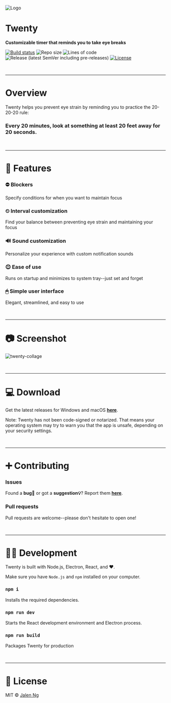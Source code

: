 ![Logo](https://i.imgur.com/J0h9nsJ.png)
  
# Twenty
**Customizable timer that reminds you to take eye breaks**

[![Build status](https://img.shields.io/github/workflow/status/jalenng/twenty/Build/main?style=for-the-badge)](https://github.com/jalenng/twenty/actions/workflows/build.yml)
![Repo size](https://img.shields.io/github/repo-size/jalenng/twenty?style=for-the-badge)
![Lines of code](https://img.shields.io/tokei/lines/github/jalenng/twenty?style=for-the-badge)
![Release (latest SemVer including pre-releases)](https://img.shields.io/github/v/release/jalenng/twenty?include_prereleases&style=for-the-badge)
[![License](https://img.shields.io/github/license/jalenng/twenty?style=for-the-badge)](https://github.com/jalenng/twenty/blob/readme/LICENSE)

<br/>

---
# Overview

Twenty helps you prevent eye strain by reminding you to practice the 20-20-20 rule:

### **Every 20 minutes, look at something at least 20 feet away for 20 seconds.**

<br/>

---
# 🌟 Features

### ⛔ **Blockers**
Specify conditions for when you want to maintain focus

### ⏲ **Interval customization**
Find your balance between preventing eye strain and maintaining your focus

### 🔊 **Sound customization**
Personalize your experience with custom notification sounds 

### 😊 **Ease of use**
Runs on startup and minimizes to system tray--just set and forget 

### 🖱 **Simple user interface**
Elegant, streamlined, and easy to use

<br/>

---
# 📷 Screenshot

![twenty-collage](https://user-images.githubusercontent.com/42555186/120399720-6f96e900-c2f1-11eb-95d9-7fd936958045.png)

<br/>

---
# 💻 Download

Get the latest releases for Windows and macOS [**here**]( https://github.com/jalenng/twenty/releases).

Note: Twenty has not been code-signed or notarized. That means your operating system may try to warn you that the app is unsafe, depending on your security settings.

<br/>

---
# ➕ Contributing

### **Issues**
Found a **bug🐞** or got a **suggestion💡**? Report them [**here**](https://github.com/jalenng/twenty/issues/new).

### **Pull requests**
Pull requests are welcome--please don't hesitate to open one!

<br/>

---
# 👨‍💻 Development

Twenty is built with Node.js, Electron, React, and ❤.

Make sure you have `Node.js` and `npm` installed on your computer. 

### `npm i`
Installs the required dependencies.

### `npm run dev`
Starts the React development environment and Electron process.

### `npm run build`
Packages Twenty for production

<br/>

---
# 📃 License

MIT © [Jalen Ng](https://jalenng.github.io)
